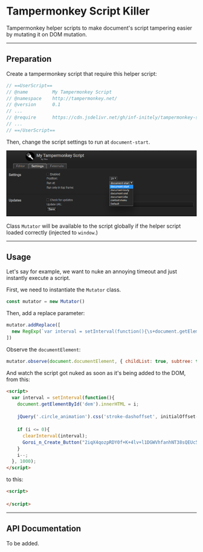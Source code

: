 # Tampermonkey Script Killer

Tampermonkey helper scripts to make document's script tampering easier by mutating it on DOM mutation.

---
## Preparation

Create a tampermonkey script that require this helper script:
```js
// ==UserScript==
// @name         My Tampermonkey Script
// @namespace    http://tampermonkey.net/
// @version      0.1
// ...
// @require      https://cdn.jsdelivr.net/gh/inf-initely/tampermonkey-script-killer/dist/index.js
// ...
// ==/UserScript==
```

Then, change the script settings to run at `document-start`.

![tampermonkey-document-start](assets/tampermonkey-document-start.png)

Class `Mutator` will be available to the script globally if the helper script loaded correctly (injected to `window`.)

----
## Usage

Let's say for example, we want to nuke an annoying timeout and just instantly execute a script.

First, we need to instantiate the `Mutator` class.
```js
const mutator = new Mutator()
```

Then, add a replace parameter:
```js
mutator.addReplace([
  new RegExp(`var interval = setInterval(function(){\s+document.getElementById('dem').innerHTML = i;.+i--;\s+}, 1000);`), ''
])
```

Observe the `documentElement`:
```js
mutator.observe(document.documentElement, { childList: true, subtree: true })
```

And watch the script got nuked as soon as it's being added to the DOM, from this:
```html
<script>
  var interval = setInterval(function(){
    document.getElementById('dem').innerHTML = i;
    
    jQuery('.circle_animation').css('stroke-dashoffset', initialOffset-(i*(initialOffset/time)));
    
    if (i <= 0){
      clearInterval(interval);
      Goroi_n_Create_Button("2iqX4qozpRDY0f+K+4lv+l1DGWVhfanhNT38sQEUc54qd0f9lnE6Zt3KqHU8ka4F5EtYG8qTXMy7ngPueUNZNH8L8fUPMT5qxy3oALbGYsRgGsceJ2zxHy/fYkx9MX35qN56JPDdAtC+fBo2WLH9M2vD+CTB/VRfMLFbicJSOISrhEBEuPU62vCD0xM7YOBvzNnw+l6z37Hry26YwkXZLvq6BKytsbvTMHsrI8UjmpbCUjlL0kjXjIeDo2y8u8r2JKJeEy");
    }
    i--;
  }, 1000);
</script>
```

to this:
```html
<script>

</script>
```

---
## API Documentation

To be added.